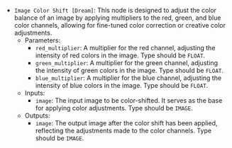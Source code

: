 - `Image Color Shift [Dream]`: This node is designed to adjust the color balance of an image by applying multipliers to the red, green, and blue color channels, allowing for fine-tuned color correction or creative color adjustments.
    - Parameters:
        - `red_multiplier`: A multiplier for the red channel, adjusting the intensity of red colors in the image. Type should be `FLOAT`.
        - `green_multiplier`: A multiplier for the green channel, adjusting the intensity of green colors in the image. Type should be `FLOAT`.
        - `blue_multiplier`: A multiplier for the blue channel, adjusting the intensity of blue colors in the image. Type should be `FLOAT`.
    - Inputs:
        - `image`: The input image to be color-shifted. It serves as the base for applying color adjustments. Type should be `IMAGE`.
    - Outputs:
        - `image`: The output image after the color shift has been applied, reflecting the adjustments made to the color channels. Type should be `IMAGE`.
